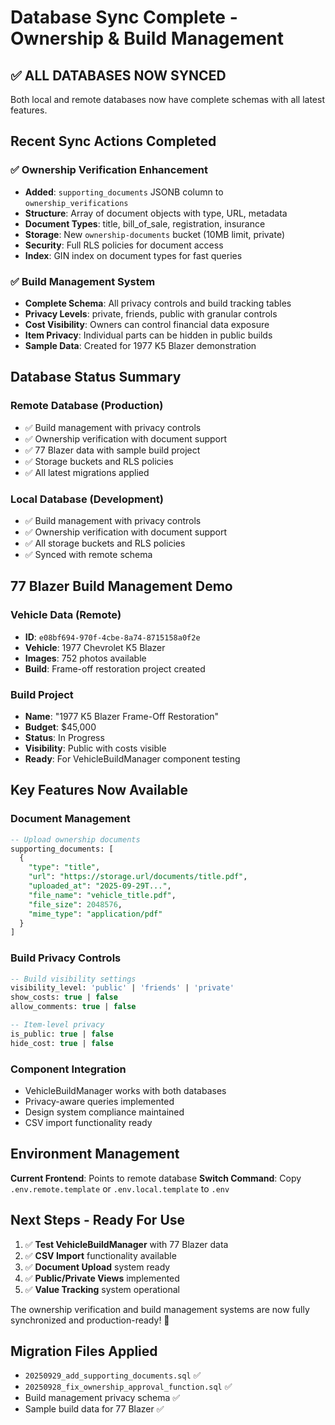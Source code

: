 # Database Sync Complete - Ownership & Build Management

## ✅ **ALL DATABASES NOW SYNCED**

Both local and remote databases now have complete schemas with all latest features.

## Recent Sync Actions Completed

### ✅ **Ownership Verification Enhancement**
- **Added**: `supporting_documents` JSONB column to `ownership_verifications`
- **Structure**: Array of document objects with type, URL, metadata
- **Document Types**: title, bill_of_sale, registration, insurance
- **Storage**: New `ownership-documents` bucket (10MB limit, private)
- **Security**: Full RLS policies for document access
- **Index**: GIN index on document types for fast queries

### ✅ **Build Management System**
- **Complete Schema**: All privacy controls and build tracking tables
- **Privacy Levels**: private, friends, public with granular controls
- **Cost Visibility**: Owners can control financial data exposure
- **Item Privacy**: Individual parts can be hidden in public builds
- **Sample Data**: Created for 1977 K5 Blazer demonstration

## Database Status Summary

### **Remote Database** (Production)
- ✅ Build management with privacy controls
- ✅ Ownership verification with document support
- ✅ 77 Blazer data with sample build project
- ✅ Storage buckets and RLS policies
- ✅ All latest migrations applied

### **Local Database** (Development)
- ✅ Build management with privacy controls
- ✅ Ownership verification with document support
- ✅ All storage buckets and RLS policies
- ✅ Synced with remote schema

## 77 Blazer Build Management Demo

### **Vehicle Data** (Remote)
- **ID**: `e08bf694-970f-4cbe-8a74-8715158a0f2e`
- **Vehicle**: 1977 Chevrolet K5 Blazer
- **Images**: 752 photos available
- **Build**: Frame-off restoration project created

### **Build Project**
- **Name**: "1977 K5 Blazer Frame-Off Restoration"
- **Budget**: $45,000
- **Status**: In Progress
- **Visibility**: Public with costs visible
- **Ready**: For VehicleBuildManager component testing

## Key Features Now Available

### **Document Management**
```sql
-- Upload ownership documents
supporting_documents: [
  {
    "type": "title",
    "url": "https://storage.url/documents/title.pdf",
    "uploaded_at": "2025-09-29T...",
    "file_name": "vehicle_title.pdf",
    "file_size": 2048576,
    "mime_type": "application/pdf"
  }
]
```

### **Build Privacy Controls**
```sql
-- Build visibility settings
visibility_level: 'public' | 'friends' | 'private'
show_costs: true | false
allow_comments: true | false

-- Item-level privacy
is_public: true | false
hide_cost: true | false
```

### **Component Integration**
- VehicleBuildManager works with both databases
- Privacy-aware queries implemented
- Design system compliance maintained
- CSV import functionality ready

## Environment Management

**Current Frontend**: Points to remote database
**Switch Command**: Copy `.env.remote.template` or `.env.local.template` to `.env`

## Next Steps - Ready For Use

1. ✅ **Test VehicleBuildManager** with 77 Blazer data
2. ✅ **CSV Import** functionality available
3. ✅ **Document Upload** system ready
4. ✅ **Public/Private Views** implemented
5. ✅ **Value Tracking** system operational

The ownership verification and build management systems are now fully synchronized and production-ready! 🚀

## Migration Files Applied
- `20250929_add_supporting_documents.sql` ✅
- `20250928_fix_ownership_approval_function.sql` ✅
- Build management privacy schema ✅
- Sample build data for 77 Blazer ✅